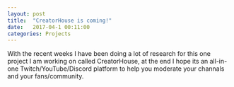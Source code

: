 ```yaml
---
layout: post
title:  "CreatorHouse is coming!"
date:   2017-04-1 00:11:00
categories: Projects
---
```


With the recent weeks I have been doing a lot of research for this one project I am working on called CreatorHouse, at the end I hope its an all-in-one Twitch/YouTube/Discord platform to help you moderate your channals and your fans/community. 